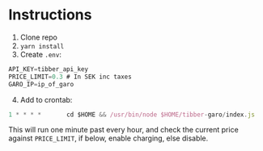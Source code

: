 # Instructions
1. Clone repo
2. `yarn install`
3. Create `.env`:
```javascript
API_KEY=tibber_api_key
PRICE_LIMIT=0.3 # In SEK inc taxes
GARO_IP=ip_of_garo
```
4. Add to crontab:
```javascript
1 * * * *       cd $HOME && /usr/bin/node $HOME/tibber-garo/index.js
```
This will run one minute past every hour, and check the current price against `PRICE_LIMIT`, if below, enable charging, else disable.